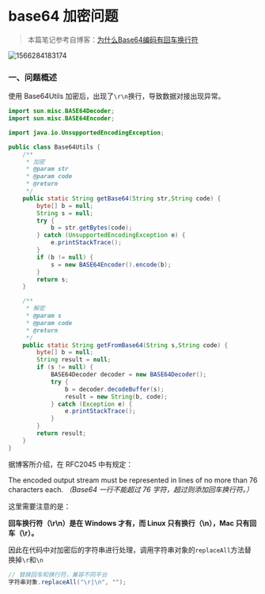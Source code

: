 # base64 加密问题

> 本篇笔记参考自博客：[为什么Base64编码有回车换行符](https://blog.csdn.net/jifengwan/article/details/45460695)

![1566284183174](D:\GitBook\About_Java\项目总结\assets\1566284183174.png)

### 一、问题概述

使用 Base64Utils 加密后，出现了`\r\n`换行，导致数据对接出现异常。

````java
import sun.misc.BASE64Decoder;
import sun.misc.BASE64Encoder;

import java.io.UnsupportedEncodingException;

public class Base64Utils {
    /**
     * 加密
     * @param str
     * @param code
     * @return
     */
    public static String getBase64(String str,String code) {
        byte[] b = null;
        String s = null;
        try {
            b = str.getBytes(code);
        } catch (UnsupportedEncodingException e) {
            e.printStackTrace();
        }
        if (b != null) {
            s = new BASE64Encoder().encode(b);
        }
        return s;
    }

    /**
     * 解密
     * @param s
     * @param code
     * @return
     */
    public static String getFromBase64(String s,String code) {
        byte[] b = null;
        String result = null;
        if (s != null) {
            BASE64Decoder decoder = new BASE64Decoder();
            try {
                b = decoder.decodeBuffer(s);
                result = new String(b, code);
            } catch (Exception e) {
                e.printStackTrace();
            }
        }
        return result;
    }
}
````

据博客所介绍，在 RFC2045 中有规定：

The encoded output stream must be represented in lines of no more than 76 characters each.
*（Base64 一行不能超过 76 字符，超过则添加回车换行符。）*

这里需要注意的是：

**回车换行符（\r\n）是在 Windows 才有，而 Linux 只有换行（\n），Mac 只有回车（\r）。**

因此在代码中对加密后的字符串进行处理，调用字符串对象的`replaceAll`方法替换掉`\r`和`\n`

````java
// 替换回车和换行符，兼容不同平台
字符串对象.replaceAll("\r|\n", "");
````